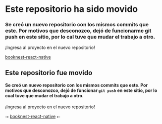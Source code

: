 # Este repositorio ha sido movido
### Se creó un nuevo repositorio con los mismos commits que este. Por motivos que desconozco, dejó de funcionarme git push en este sitio, por lo cal tuve que mudar el trabajo a otro.

¡Ingresa al proyecto en el nuevo repositorio!

[booknest-react-native](https://github.com/lurivriv/booknest-react-native.git)


## Este repositorio fue movido

#### Se creó un nuevo repositorio con los mismos commits que este. Por motivos que desconozco, dejó de funcionar `git push` en este sitio, por lo cual tuve que mudar el trabajo a otro.

¡Ingresa al proyecto en el nuevo repositorio!

⭢  [booknest-react-native](https://github.com/lurivriv/booknest-react-native)  ⭠
